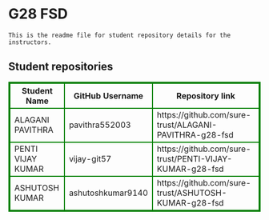 # G28 FSD
    This is the readme file for student repository details for the instructors.
## Student repositories 
<table style="border : 2px solid green; width:100%;">
<tr >
<th style="border : 2px solid green;">Student Name</th>
<th style="border : 2px solid green;">GitHub Username</th>
<th style="border : 2px solid green;">Repository link</th>
</tr>
<tr style="border : 2px solid green;">
<td style="border : 2px solid green;">ALAGANI PAVITHRA</td> 

<td style="border : 2px solid green;">pavithra552003</td> 

<td style="border : 2px solid green;">https://github.com/sure-trust/ALAGANI-PAVITHRA-g28-fsd</td> 
</tr>

<tr style="border : 2px solid green;">
<td style="border : 2px solid green;">PENTI VIJAY KUMAR</td> 

<td style="border : 2px solid green;">vijay-git57</td> 

<td style="border : 2px solid green;">https://github.com/sure-trust/PENTI-VIJAY-KUMAR-g28-fsd</td> 
</tr>

<tr style="border : 2px solid green;">
<td style="border : 2px solid green;">ASHUTOSH KUMAR</td> 

<td style="border : 2px solid green;">ashutoshkumar9140</td> 

<td style="border : 2px solid green;">https://github.com/sure-trust/ASHUTOSH-KUMAR-g28-fsd</td> 
</tr>

